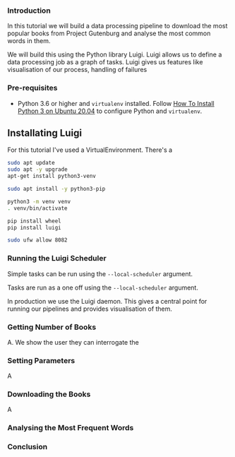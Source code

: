 ### Introduction
In this tutorial we will build a data processing pipeline to download the most popular books from Project Gutenburg and analyse the most common words in them.

We will build this using the Python library Luigi. Luigi allows us to define a data processing job as a graph of tasks. Luigi gives us features like visualisation of our process, handling of failures

### Pre-requisites
- Python 3.6 or higher and ```virtualenv``` installed. Follow [How To Install Python 3 on Ubuntu 20.04](https://www.digitalocean.com/community/tutorials/how-to-install-python-3-and-set-up-a-programming-environment-on-an-ubuntu-20-04-server) to configure Python and ```virtualenv```.


## Installating Luigi

For this tutorial I've used a VirtualEnvironment. There's a 
``` bash
sudo apt update
sudo apt -y upgrade
apt-get install python3-venv
```

``` bash
sudo apt install -y python3-pip
```

``` bash
python3 -m venv venv
. venv/bin/activate
```

``` bash
pip install wheel
pip install luigi
```

``` bash
sudo ufw allow 8082
```

### Running the Luigi Scheduler
Simple tasks can be run using the ```--local-scheduler``` argument.

Tasks are run as a one off using the ```--local-scheduler``` argument.

In production we use the Luigi daemon. This gives a central point for running our pipelines and provides visualisation of them. 

### Getting Number of Books
A. We show the user they can interrogate the 

### Setting Parameters
A

### Downloading the Books
A

### Analysing the Most Frequent Words

### Conclusion
